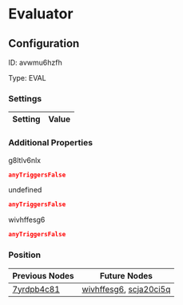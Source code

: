# Evaluator
## Configuration
ID:  avwmu6hzfh

Type: EVAL 


### Settings
| Setting | Value  |
| :------------------------ | ---------------------------------------- |
 




### Additional Properties
g8ltlv6nlx
 ```json 
anyTriggersFalse
```


undefined
 ```json 
anyTriggersFalse
```


wivhffesg6
 ```json 
anyTriggersFalse
```




### Position
| Previous Nodes | Future Nodes |
| :------------- | ------------ |
| [7yrdpb4c81](./7yrdpb4c81.md) | [wivhffesg6](./wivhffesg6.md), [scja20ci5q](./scja20ci5q.md) |